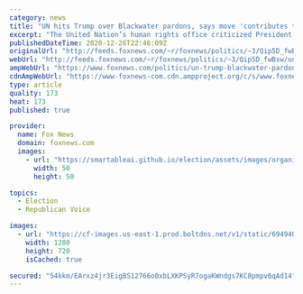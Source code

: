 ```yaml
---
category: news
title: "UN hits Trump over Blackwater pardons, says move 'contributes to impunity'"
excerpt: "The United Nation’s human rights office criticized President Trump this week for pardoning four Blackwater guards who had been convicted in connection with the killing of Iraqi civilians while working as contractors in 2007 -- claiming that the pardons contribute “to impunity.”"
publishedDateTime: 2020-12-26T22:46:09Z
originalUrl: "http://feeds.foxnews.com/~r/foxnews/politics/~3/Qip5D_fwBsw/un-trump-blackwater-pardons"
webUrl: "http://feeds.foxnews.com/~r/foxnews/politics/~3/Qip5D_fwBsw/un-trump-blackwater-pardons"
ampWebUrl: "https://www.foxnews.com/politics/un-trump-blackwater-pardons.amp"
cdnAmpWebUrl: "https://www-foxnews-com.cdn.ampproject.org/c/s/www.foxnews.com/politics/un-trump-blackwater-pardons.amp"
type: article
quality: 173
heat: 173
published: true

provider:
  name: Fox News
  domain: foxnews.com
  images:
    - url: "https://smartableai.github.io/election/assets/images/organizations/foxnews.com-50x50.jpg"
      width: 50
      height: 50

topics:
  - Election
  - Republican Voice

images:
  - url: "https://cf-images.us-east-1.prod.boltdns.net/v1/static/694940094001/a64587c0-9a18-416a-8ae6-ed7084e6eadd/02f4d087-e7ae-4d11-9666-656693a07704/1280x720/match/image.jpg"
    width: 1280
    height: 720
    isCached: true

secured: "54kkm/EArxz4jr3EigBS12766o0xbLXKPSyR7ogaKWndgs7KC8pmpv6qAd14fW9ocUiIiy0qFENZ6qvRbn3d9RhvjLD5a0lgPIH2vxSj6TIk5+/XYR6s6VMz425RVlb49lnA01tRO6xd14emM4Xvpygyyp2Kf3HQAwXa/uhhKNslf0FSGIT/VW9icQANPgYDW7TcxDR0dtNGdzV5GFE5Na8pi+8ziQ6j22FIKgwNcx+YqH3kO6k8ipZ8A9rSjHgT0eGjb3WWEecSgtZxTbfJqqHqtPWyMjrH5Y3EythZEWZVAVK0jmY6xENrNdaqMmo2JIB9OXdPHqr1CMaj8LSTxbxkla5jwAIs8S1hAf5Mou8=;y6UVj4mVB87/9lCa1jBcEw=="
---
```


